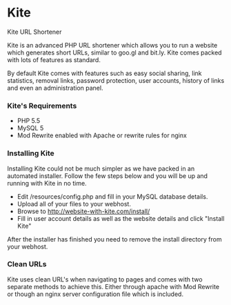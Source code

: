 # Kite
Kite URL Shortener

Kite is an advanced PHP URL shortener which allows you to run a website which generates short URLs, similar to goo.gl and bit.ly. Kite comes packed with lots of features as standard.

By default Kite comes with features such as easy social sharing, link statistics, removal links, password protection, user accounts, history of links and even an administration panel.

### Kite's Requirements
- PHP 5.5
- MySQL 5
- Mod Rewrite enabled with Apache or rewrite rules for nginx

### Installing Kite
Installing Kite could not be much simpler as we have packed in an automated installer. Follow the few steps below and you will be up and running with Kite in no time.

- Edit /resources/config.php and fill in your MySQL database details.
- Upload all of your files to your webhost.
- Browse to http://website-with-kite.com/install/
- Fill in user account details as well as the website details and click "Install Kite"

After the installer has finished you need to remove the install directory from your webhost.

### Clean URLs
Kite uses clean URL's when navigating to pages and comes with two separate methods to achieve this. Either through apache with Mod Rewrite or though an nginx server configuration file which is included.
